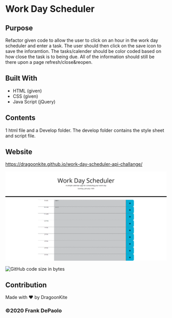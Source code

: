 # Work Day Scheduler 

## Purpose
Refactor given code to allow the user to click on an hour in the work day scheduler and enter a task. The user should then click on the save icon to save the inforamtion. The tasks/calender should be color coded based on how close the task is to being due. All of the information should still be there upon a page refresh/close&reopen. 

## Built With
* HTML (given)
* CSS (given)
* Java Script (jQuery)

## Contents
1 html file and a Develop folder. The develop folder contains the style sheet and script file.

## Website
https://dragoonkite.github.io/work-day-scheduler-api-challange/

![Screenshot](./Develop/images/workdaySS.png)

![GitHub code size in bytes](https://img.shields.io/github/languages/code-size/DragoonKite/work-day-scheduler-api-challange)

## Contribution
Made with ❤️ by DragoonKite

### ©️2020 Frank DePaolo